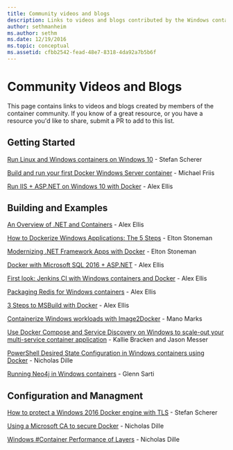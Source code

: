 ```yaml
---
title: Community videos and blogs
description: Links to videos and blogs contributed by the Windows container community.
author: sethmanheim
ms.author: sethm
ms.date: 12/19/2016
ms.topic: conceptual
ms.assetid: cfbb2542-fead-48e7-8318-4da92a7b5b6f
---
```

# Community Videos and Blogs

This page contains links to videos and blogs created by members of the container community.  If you know of a great resource, or you have a resource you'd like to share, submit a PR to add to this list.

## Getting Started

[Run Linux and Windows containers on Windows 10](https://stefanscherer.github.io/run-linux-and-windows-containers-on-windows-10/) - Stefan Scherer

[Build and run your first Docker Windows Server container](https://blog.docker.com/2016/09/build-your-first-docker-windows-server-container/) - Michael Friis

[Run IIS + ASP.NET on Windows 10 with Docker](https://blog.alexellis.io/run-iis-asp-net-on-windows-10-with-docker/) - Alex Ellis

## Building and Examples

[An Overview of .NET and Containers](https://blog.alexellis.io/docker-dotnet-containers/) - Alex Ellis

[How to Dockerize Windows Applications: The 5 Steps](https://blog.sixeyed.com/how-to-dockerize-windows-applications/) - Elton Stoneman

[Modernizing .NET Framework Apps with Docker](https://www.pluralsight.com/courses/modernizing-dotnet-framework-apps-docker?clickid=UVL20JTFpzK6UDSX5n1b5zmyUkgWUPWOz3Pjwg0&irgwc=1&mpid=1197078&utm_source=impactradius&utm_medium=digital_affiliate&utm_campaign=1197078&aid=7010a000001xAKZAA2) - Elton Stoneman

[Docker with Microsoft SQL 2016 + ASP.NET](https://blog.alexellis.io/docker-does-sql2016-aspnet/) - Alex Ellis

[First look: Jenkins CI with Windows containers and Docker](https://blog.alexellis.io/continuous-integration-docker-windows-containers/)  - Alex Ellis

[Packaging Redis for Windows containers](https://blog.alexellis.io/packaging-windows-containers/) - Alex Ellis

[3 Steps to MSBuild with Docker](https://blog.alexellis.io/3-steps-to-msbuild-with-docker/) - Alex Ellis

[Containerize Windows workloads with Image2Docker](https://blog.docker.com/2016/10/containerize-windows-workloads-image2docker/) - Mano Marks

[Use Docker Compose and Service Discovery on Windows to scale-out your multi-service container application](https://techcommunity.microsoft.com/t5/Containers/Use-Docker-Compose-and-Service-Discovery-on-Windows-to-scale-out/ba-p/382312) - Kallie Bracken and Jason Messer

[PowerShell Desired State Configuration in Windows containers using Docker](https://dille.name/blog/2016/06/17/powershell-desired-state-configuration-psdsc-in-windows-containers-using-docker/) - Nicholas Dille

[Running Neo4j in Windows containers](https://glennsarti.github.io/blog/neo4j-nano-containers) - Glenn Sarti

## Configuration and Managment

[How to protect a Windows 2016 Docker engine with TLS](https://stefanscherer.github.io/protecting-a-windows-2016-docker-engine-with-tls/) - Stefan Scherer

[Using a Microsoft CA to secure Docker](https://dille.name/blog/2016/11/08/using-a-microsoft-ca-to-secure-docker/) - Nicholas Dille

[Windows #Container Performance of Layers](https://dille.name/blog/2017/01/13/windows-container-performance-of-layers/) - Nicholas Dille
